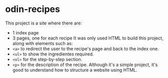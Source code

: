 # odin-recipes
This project is a site where there are:
- 1 index page
- 3 pages, one for each recipe
It was only used HTML to build this project, along with elements such as:
- `<a>` to redirect the user to the recipe's page and back to the index one.
- `<ul>` to show the ingredientes required.
- `<ol>` for the step-by-step section.
- `<p>` for the description of the recipe.
Although it's a simple project, it's good to understand how to structure a website using HTML.